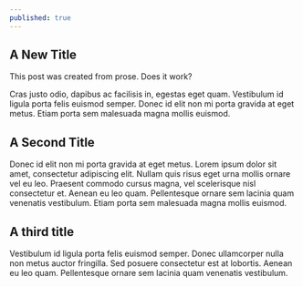 ```yaml
---
published: true
---
```


## A New Title

This post was created from prose. Does it work?

Cras justo odio, dapibus ac facilisis in, egestas eget quam. Vestibulum id ligula porta felis euismod semper. Donec id elit non mi porta gravida at eget metus. Etiam porta sem malesuada magna mollis euismod.

## A Second Title

Donec id elit non mi porta gravida at eget metus. Lorem ipsum dolor sit amet, consectetur adipiscing elit. Nullam quis risus eget urna mollis ornare vel eu leo. Praesent commodo cursus magna, vel scelerisque nisl consectetur et. Aenean eu leo quam. Pellentesque ornare sem lacinia quam venenatis vestibulum. Etiam porta sem malesuada magna mollis euismod.

## A third title

Vestibulum id ligula porta felis euismod semper. Donec ullamcorper nulla non metus auctor fringilla. Sed posuere consectetur est at lobortis. Aenean eu leo quam. Pellentesque ornare sem lacinia quam venenatis vestibulum.